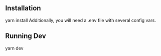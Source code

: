## Installation

yarn install
Additionally, you will need a .env file with several config vars.

## Running Dev

yarn dev
